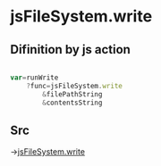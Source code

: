 # jsFileSystem.write

## Difinition by js action

```js.js

var=runWrite
	?func=jsFileSystem.write
		&filePathString
		&contentsString
```

## Src

->[jsFileSystem.write](https://github.com/puutaro/CommandClick/blob/master/app/src/main/java/com/puutaro/commandclick/fragment_lib/terminal_fragment/js_interface/file/JsFileSystem.kt#L57)


